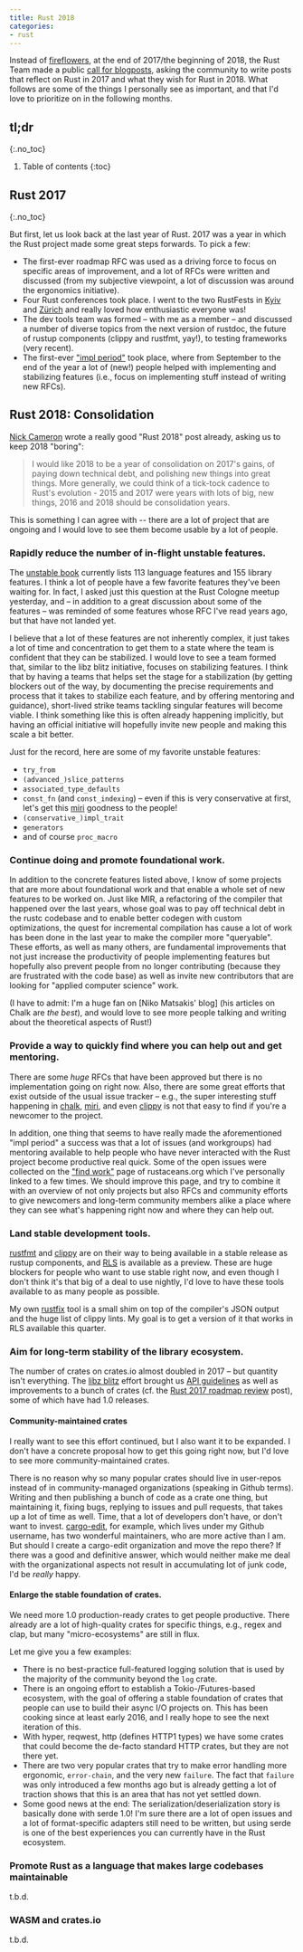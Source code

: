 ```yaml
---
title: Rust 2018
categories:
- rust
---
```

Instead of [fireflowers],
at the end of 2017/the beginning of 2018,
the Rust Team made a public
[call for blogposts][cfbp],
asking the community to write posts that
reflect on Rust in 2017 and what they wish for Rust in 2018.
What follows are some of the things I personally see as important,
and that I'd love to prioritize on in the following months.

[fireflowers]: https://brson.github.io/fireflowers/
[cfbp]: https://blog.rust-lang.org/2018/01/03/new-years-rust-a-call-for-community-blogposts.html

## tl;dr
{:.no_toc}

1. Table of contents
{:toc}

## Rust 2017
{:.no_toc}

But first, let us look back at the last year of Rust.
2017 was a year in which the Rust project made some great steps forwards.
To pick a few:

- The first-ever roadmap RFC was used as a driving force
  to focus on specific areas of improvement,
  and a lot of RFCs were written and discussed
  (from my subjective viewpoint, a lot of discussion was around the ergonomics initiative).
- Four Rust conferences took place.
  I went to the two RustFests
  in [Kyiv] and [Zürich]
  and really loved how enthusiastic everyone was!
- The dev tools team was formed
  – with me as a member –
  and discussed a number of diverse topics
  from the next version of rustdoc,
  the future of rustup components (clippy and rustfmt, yay!),
  to testing frameworks (very recent).
- The first-ever ["impl period"] took place,
  where from September to the end of the year
  a lot of (new!) people helped with
  implementing and stabilizing features
  (i.e., focus on implementing stuff instead of writing new RFCs).

[Kyiv]: http://2017.rustfest.eu/
[Zürich]: http://zurich.rustfest.eu/
["impl period"]: https://blog.rust-lang.org/2017/09/18/impl-future-for-rust.html

## Rust 2018: Consolidation

[Nick Cameron][nrc] wrote a really good "Rust 2018" post already,
asking us to keep 2018 "boring":

[nrc]: https://www.ncameron.org/blog/rust-2018/

> I would like 2018 to be a year of consolidation on 2017's gains, of paying down technical debt, and polishing new things into great things.
> More generally, we could think of a tick-tock cadence to Rust's evolution - 2015 and 2017 were years with lots of big, new things, 2016 and 2018 should be consolidation years.

This is something I can agree with
-- there are a lot of project that are ongoing
and I would love to see them become usable by a lot of people.

### Rapidly reduce the number of in-flight unstable features.

The [unstable book] currently lists 113 language features and 155 library features.
I think a lot of people have a few favorite features they've been waiting for.
In fact, I asked just this question at the Rust Cologne meetup yesterday,
and – in addition to a great discussion about some of the features –
was reminded of some features whose RFC I've read years ago,
but that have not landed yet.

[unstable book]: https://doc.rust-lang.org/1.23.0/unstable-book/

I believe that
a lot of these features are not inherently complex,
it just takes a lot of time and concentration
to get them to a state where the team is confident
that they can be stabilized.
I would love to see a team formed that,
similar to the libz blitz initiative,
focuses on stabilizing features.
I think that by having a teams
that helps set the stage for a stabilization
(by getting blockers out of the way,
by documenting the precise requirements and process
that it takes to stabilize each feature,
and by offering mentoring and guidance),
short-lived strike teams tackling singular features
will become viable.
I think something like this is often already happening implicitly,
but having an official initiative will hopefully invite new people
and making this scale a bit better.

Just for the record, here are some of my favorite unstable features:

- `try_from`
- `(advanced_)slice_patterns`
- `associated_type_defaults`
- `const_fn` (and `const_indexing`)
  – even if this is very conservative at first, let's get this [miri] goodness to the people!
- `(conservative_)impl_trait`
- `generators`
- and of course `proc_macro`

### Continue doing and promote foundational work.

In addition to the concrete features listed above,
I know of some projects that are more about foundational work
and that enable a whole set of new features to be worked on.
Just like MIR,
a refactoring of the compiler that happened over the last years,
whose goal was to pay off technical debt in the rustc codebase
and to enable better codegen with custom optimizations,
the quest for incremental compilation has cause
a lot of work has been done in the last year
to make the compiler more "queryable".
These efforts, as well as many others,
are fundamental improvements that
not just increase the productivity of people implementing features
but hopefully also prevent people from no longer contributing
(because they are frustrated with the code base)
as well as invite new contributors
that are looking for "applied computer science" work.

(I have to admit:
I'm a huge fan on [Niko Matsakis' blog]
(his articles on Chalk are *the best*),
and would love to see more people talking and writing
about the theoretical aspects of Rust!)

[babysteps]: http://smallcultfollowing.com/babysteps/ 

### Provide a way to quickly find where you can help out and get mentoring.

There are some _huge_ RFCs that have been approved
but there is no implementation going on right now.
Also, there are some great efforts that exist outside of the usual issue tracker
– e.g., the super interesting stuff happening in [chalk], [miri], and even [clippy]
is not that easy to find if you're a newcomer to the project.

[chalk]: https://github.com/rust-lang-nursery/chalk/
[miri]: https://github.com/solson/miri
[clippy]: https://github.com/rust-lang-nursery/rust-clippy


In addition, one thing that seems to have really made the aforementioned "impl period" a success
was that a lot of issues (and workgroups) had mentoring available
to help people who have never interacted with the Rust project
become productive real quick.
Some of the open issues were collected
on the ["find work"][findwork] page of rustaceans.org
which I've personally linked to a few times.
We should improve this page,
and try to combine it with an overview of not only projects
but also RFCs
and community efforts
to give newcomers and long-term community members alike a place
where they can see what's happening right now
and where they can help out.

[findwork]: https://www.rustaceans.org/findwork

### Land stable development tools.

[rustfmt] and [clippy] are on their way to being available in a stable release
as rustup components,
and [RLS] is available as a preview.
These are huge blockers for people who want to use stable right now,
and even though I don't think it's that big of a deal to use nightly,
I'd love to have these tools available to as many people as possible.

[rustfmt]: https://github.com/rust-lang-nursery/rustfmt
[RLS]: https://github.com/rust-lang-nursery/rls

My own [rustfix] tool is a small shim
on top of the compiler's JSON output
and the huge list of clippy lints.
My goal is to get a version of it that works in RLS
available this quarter.

[rustfix]: https://github.com/killercup/rustfix

### Aim for long-term stability of the library ecosystem.

The number of crates on crates.io almost doubled in 2017
– but quantity isn't everything.
The [libz blitz] effort brought us [API guidelines]
as well as improvements to a bunch of crates
(cf. the [Rust 2017 roadmap review][rust-in-2017] post),
some of which have had 1.0 releases.

#### Community-maintained crates

I really want to see this effort continued,
but I also want it to be expanded.
I don't have a concrete proposal how to get this going right now,
but I'd love to see more community-maintained crates.

There is no reason why so many popular crates should live in user-repos
instead of in community-managed organizations
(speaking in Github terms).
Writing and then publishing a bunch of code as a crate one thing,
but maintaining it, fixing bugs, replying to issues and pull requests,
that takes up a lot of time as well.
Time, that a lot of developers don't have,
or don't want to invest.
[cargo-edit], for example,
which lives under my Github username,
has two wonderful maintainers,
who are more active than I am.
But should I create a cargo-edit organization and move the repo there?
If there was a good and definitive answer, which would
neither make me deal with the organizational aspects
not result in accumulating lot of junk code,
I'd be *really* happy.

[libz blitz]: https://blog.rust-lang.org/2017/05/05/libz-blitz.html
[API guidelines]: https://github.com/rust-lang-nursery/api-guidelines
[Rust-in-2017]: https://blog.rust-lang.org/2017/12/21/rust-in-2017.html#rust-should-have-10-level-crates-for-essential-tasks
[cargo-edit]: https://github.com/killercup/cargo-edit

#### Enlarge the stable foundation of crates.

We need more 1.0 production-ready crates
to get people productive.
There already are a lot of high-quality crates
for specific things,
e.g., regex and clap,
but many "micro-ecosystems" are still in flux.

Let me give you a few examples:

- There is no best-practice full-featured logging solution
  that is used by the majority of the community
  beyond the `log` crate.
- There is an ongoing effort to establish a Tokio-/Futures-based ecosystem,
  with the goal of offering a stable foundation of crates
  that people can use to build their async I/O projects on.
  This has been cooking since at least early 2016,
  and I really hope to see the next iteration of this.
- With hyper, reqwest, http (defines HTTP1 types)
  we have some crates
  that could become the de-facto standard HTTP crates,
  but they are not there yet.
- There are two very popular crates that try to make error handling more ergonomic,
  `error-chain`, and the very new `failure`.
  The fact that `failure` was only introduced a few months ago
  but is already getting a lot of traction
  shows that this is an area that has not yet settled down.
- Some good news at the end:
  The serialization/deserialization story is basically done with serde 1.0!
  I'm sure there are a lot of open issues
  and a lot of format-specific adapters still need to be written,
  but using serde is one of the best experiences
  you can currently have in the Rust ecosystem.

### Promote Rust as a language that makes large codebases maintainable

t.b.d.

### WASM and crates.io

t.b.d.

[llogiq]: https://llogiq.github.io/2018/01/09/rust.html

